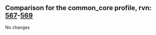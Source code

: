 ## Comparison for the common_core profile, rvn: [567](https://github.com/PRO100KatYT/FortniteProfileRevisions/tree/main/profiles/common_core/567%20common_core.json)-[569](https://github.com/PRO100KatYT/FortniteProfileRevisions/tree/main/profiles/common_core/569%20common_core.json)

No changes
